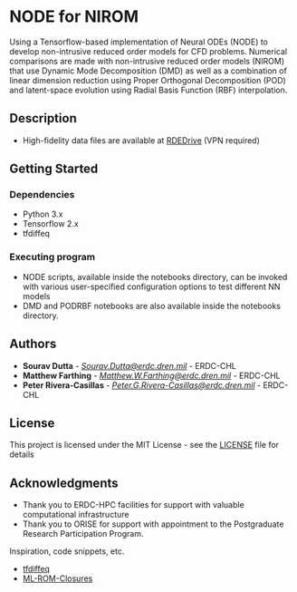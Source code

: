 # NODE for NIROM

Using a Tensorflow-based implementation of Neural ODEs (NODE) to develop non-intrusive reduced order models for CFD problems.
Numerical comparisons are made with non-intrusive reduced order models (NIROM) that use Dynamic Mode Decomposition (DMD) 
as well as a combination of linear dimension reduction using Proper Orthogonal Decomposition (POD) and latent-space 
evolution using Radial Basis Function (RBF) interpolation. 


## Description

* High-fidelity data files are available at [RDEDrive](https://rdedrive.erdc.dren.mil/url/rngn5jdnhxaizsry) (VPN required)



## Getting Started


### Dependencies

* Python 3.x
* Tensorflow 2.x
* tfdiffeq


### Executing program

* NODE scripts, available inside the notebooks directory, can be invoked with various user-specified configuration options to test different NN models 
* DMD and PODRBF notebooks are also available inside the notebooks directory.


## Authors

* **Sourav Dutta** - *Sourav.Dutta@erdc.dren.mil* - ERDC-CHL
* **Matthew Farthing** - *Matthew.W.Farthing@erdc.dren.mil* - ERDC-CHL
* **Peter Rivera-Casillas** - *Peter.G.Rivera-Casillas@erdc.dren.mil* - ERDC-CHL 


## License

This project is licensed under the MIT License - see the [LICENSE](LICENSE) file for details


## Acknowledgments

* Thank you to ERDC-HPC facilities for support with valuable computational infrastructure
* Thank you to ORISE for support with appointment to the Postgraduate Research Participation Program.

Inspiration, code snippets, etc.
* [tfdiffeq](https://github.com/titu1994/tfdiffeq)
* [ML-ROM-Closures](https://github.com/Romit-Maulik/ML_ROM_Closures)
